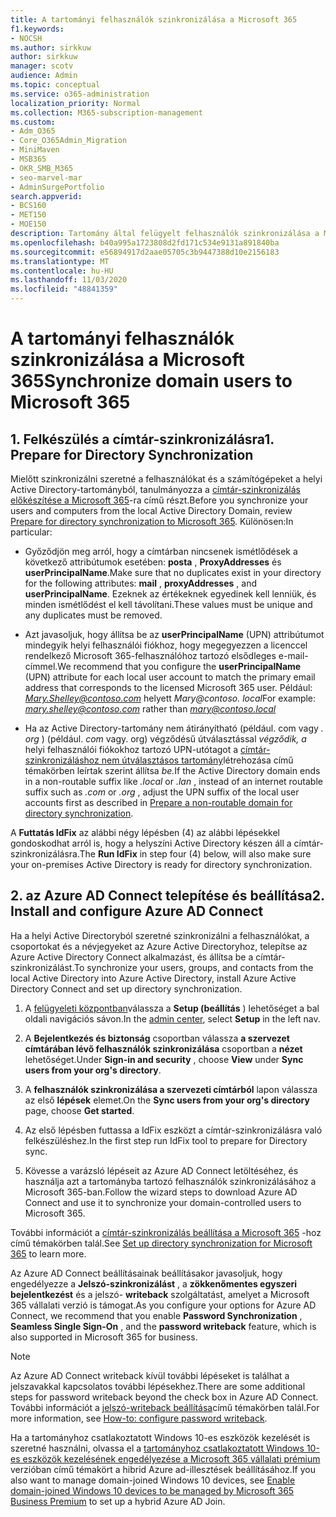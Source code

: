 ```yaml
---
title: A tartományi felhasználók szinkronizálása a Microsoft 365
f1.keywords:
- NOCSH
ms.author: sirkkuw
author: sirkkuw
manager: scotv
audience: Admin
ms.topic: conceptual
ms.service: o365-administration
localization_priority: Normal
ms.collection: M365-subscription-management
ms.custom:
- Adm_O365
- Core_O365Admin_Migration
- MiniMaven
- MSB365
- OKR_SMB_M365
- seo-marvel-mar
- AdminSurgePortfolio
search.appverid:
- BCS160
- MET150
- MOE150
description: Tartomány által felügyelt felhasználók szinkronizálása a Microsoft 365 vállalati verzióval.
ms.openlocfilehash: b40a995a1723808d2fd171c534e9131a891840ba
ms.sourcegitcommit: e56894917d2aae05705c3b9447388d10e2156183
ms.translationtype: MT
ms.contentlocale: hu-HU
ms.lasthandoff: 11/03/2020
ms.locfileid: "48841359"
---
```

# <a name="synchronize-domain-users-to-microsoft-365"></a><span data-ttu-id="c7773-103">A tartományi felhasználók szinkronizálása a Microsoft 365</span><span class="sxs-lookup"><span data-stu-id="c7773-103">Synchronize domain users to Microsoft 365</span></span>

## <a name="1-prepare-for-directory-synchronization"></a><span data-ttu-id="c7773-104">1. Felkészülés a címtár-szinkronizálásra</span><span class="sxs-lookup"><span data-stu-id="c7773-104">1. Prepare for Directory Synchronization</span></span> 

<span data-ttu-id="c7773-105">Mielőtt szinkronizálni szeretné a felhasználókat és a számítógépeket a helyi Active Directory-tartományból, tanulmányozza a [címtár-szinkronizálás előkészítése a Microsoft 365](https://docs.microsoft.com/microsoft-365/enterprise/prepare-for-directory-synchronization)-ra című részt.</span><span class="sxs-lookup"><span data-stu-id="c7773-105">Before you synchronize your users and computers from the local Active Directory Domain, review [Prepare for directory synchronization to Microsoft 365](https://docs.microsoft.com/microsoft-365/enterprise/prepare-for-directory-synchronization).</span></span> <span data-ttu-id="c7773-106">Különösen:</span><span class="sxs-lookup"><span data-stu-id="c7773-106">In particular:</span></span>

   - <span data-ttu-id="c7773-107">Győződjön meg arról, hogy a címtárban nincsenek ismétlődések a következő attribútumok esetében: **posta** , **ProxyAddresses** és **userPrincipalName**.</span><span class="sxs-lookup"><span data-stu-id="c7773-107">Make sure that no duplicates exist in your directory for the following attributes: **mail** , **proxyAddresses** , and **userPrincipalName**.</span></span> <span data-ttu-id="c7773-108">Ezeknek az értékeknek egyedinek kell lenniük, és minden ismétlődést el kell távolítani.</span><span class="sxs-lookup"><span data-stu-id="c7773-108">These values must be unique and any duplicates must be removed.</span></span>
   
   - <span data-ttu-id="c7773-109">Azt javasoljuk, hogy állítsa be az **userPrincipalName** (UPN) attribútumot mindegyik helyi felhasználói fiókhoz, hogy megegyezzen a licenccel rendelkező Microsoft 365-felhasználóhoz tartozó elsődleges e-mail-címmel.</span><span class="sxs-lookup"><span data-stu-id="c7773-109">We recommend that you configure the **userPrincipalName** (UPN) attribute for each local user account to match the primary email address that corresponds to the licensed Microsoft 365 user.</span></span> <span data-ttu-id="c7773-110">Például: *Mary.Shelley@contoso.com* helyett *Mary@contoso. local*</span><span class="sxs-lookup"><span data-stu-id="c7773-110">For example: *mary.shelley@contoso.com* rather than *mary@contoso.local*</span></span>
   
   - <span data-ttu-id="c7773-111">Ha az Active Directory-tartomány nem átirányítható (például. com vagy *. org* ) (például. *com* vagy. org) végződésű útválasztással *végződik, a* helyi felhasználói fiókokhoz tartozó UPN-utótagot a [címtár-szinkronizáláshoz nem útválasztásos tartomány](https://docs.microsoft.com/microsoft-365/enterprise/prepare-a-non-routable-domain-for-directory-synchronization)létrehozása című témakörben leírtak szerint állítsa *be.*</span><span class="sxs-lookup"><span data-stu-id="c7773-111">If the Active Directory domain ends in a non-routable suffix like *.local* or *.lan* , instead of an internet routable suffix such as *.com* or *.org* , adjust the UPN suffix of the local user accounts first as described in [Prepare a non-routable domain for directory synchronization](https://docs.microsoft.com/microsoft-365/enterprise/prepare-a-non-routable-domain-for-directory-synchronization).</span></span> 

<span data-ttu-id="c7773-112">A **Futtatás IdFix** az alábbi négy lépésben (4) az alábbi lépésekkel gondoskodhat arról is, hogy a helyszíni Active Directory készen áll a címtár-szinkronizálásra.</span><span class="sxs-lookup"><span data-stu-id="c7773-112">The **Run IdFix** in step four (4) below, will also make sure your on-premises Active Directory is ready for directory synchronization.</span></span>

## <a name="2-install-and-configure-azure-ad-connect"></a><span data-ttu-id="c7773-113">2. az Azure AD Connect telepítése és beállítása</span><span class="sxs-lookup"><span data-stu-id="c7773-113">2. Install and configure Azure AD Connect</span></span>

<span data-ttu-id="c7773-114">Ha a helyi Active Directoryból szeretné szinkronizálni a felhasználókat, a csoportokat és a névjegyeket az Azure Active Directoryhoz, telepítse az Azure Active Directory Connect alkalmazást, és állítsa be a címtár-szinkronizálást.</span><span class="sxs-lookup"><span data-stu-id="c7773-114">To synchronize your users, groups, and contacts from the local Active Directory into Azure Active Directory, install Azure Active Directory Connect and set up directory synchronization.</span></span> 

 1. <span data-ttu-id="c7773-115">A [felügyeleti központban](https://go.microsoft.com/fwlink/p/?linkid=2024339)válassza a **Setup (beállítás** ) lehetőséget a bal oldali navigációs sávon.</span><span class="sxs-lookup"><span data-stu-id="c7773-115">In the [admin center](https://go.microsoft.com/fwlink/p/?linkid=2024339), select **Setup** in the left nav.</span></span>

 2. <span data-ttu-id="c7773-116">A **Bejelentkezés és biztonság** csoportban válassza **a szervezet címtárában lévő felhasználók szinkronizálása** csoportban a **nézet** lehetőséget.</span><span class="sxs-lookup"><span data-stu-id="c7773-116">Under **Sign-in and security** , choose **View**  under **Sync users from your org's directory**.</span></span>

 3. <span data-ttu-id="c7773-117">A **felhasználók szinkronizálása a szervezeti címtárból** lapon válassza az első **lépések** elemet.</span><span class="sxs-lookup"><span data-stu-id="c7773-117">On the **Sync users from your org's directory** page, choose **Get started**.</span></span>

 4. <span data-ttu-id="c7773-118">Az első lépésben futtassa a IdFix eszközt a címtár-szinkronizálásra való felkészüléshez.</span><span class="sxs-lookup"><span data-stu-id="c7773-118">In the first step  run IdFix tool to prepare for Directory sync.</span></span>

 5. <span data-ttu-id="c7773-119">Kövesse a varázsló lépéseit az Azure AD Connect letöltéséhez, és használja azt a tartományba tartozó felhasználók szinkronizálásához a Microsoft 365-ban.</span><span class="sxs-lookup"><span data-stu-id="c7773-119">Follow the wizard steps to download Azure AD Connect and use it to synchronize your domain-controlled users to Microsoft 365.</span></span>


<span data-ttu-id="c7773-120">További információt a [címtár-szinkronizálás beállítása a Microsoft 365](https://docs.microsoft.com/microsoft-365/enterprise/set-up-directory-synchronization) -hoz című témakörben talál.</span><span class="sxs-lookup"><span data-stu-id="c7773-120">See [Set up directory synchronization for Microsoft 365](https://docs.microsoft.com/microsoft-365/enterprise/set-up-directory-synchronization) to learn more.</span></span>

<span data-ttu-id="c7773-121">Az Azure AD Connect beállításainak beállításakor javasoljuk, hogy engedélyezze a **Jelszó-szinkronizálást** , a **zökkenőmentes egyszeri bejelentkezést** és a jelszó- **writeback** szolgáltatást, amelyet a Microsoft 365 vállalati verzió is támogat.</span><span class="sxs-lookup"><span data-stu-id="c7773-121">As you configure your options for Azure AD Connect, we recommend that you enable **Password Synchronization** , **Seamless Single Sign-On** , and the **password writeback** feature, which is also supported in Microsoft 365 for business.</span></span>

> [!NOTE]
> <span data-ttu-id="c7773-122">Az Azure AD Connect writeback kívül további lépéseket is találhat a jelszavakkal kapcsolatos további lépésekhez.</span><span class="sxs-lookup"><span data-stu-id="c7773-122">There are some additional steps for password writeback beyond the check box in Azure AD Connect.</span></span> <span data-ttu-id="c7773-123">További információt a [jelszó-writeback beállítása](https://docs.microsoft.com/azure/active-directory/authentication/howto-sspr-writeback)című témakörben talál.</span><span class="sxs-lookup"><span data-stu-id="c7773-123">For more information, see [How-to: configure password writeback](https://docs.microsoft.com/azure/active-directory/authentication/howto-sspr-writeback).</span></span> 

<span data-ttu-id="c7773-124">Ha a tartományhoz csatlakoztatott Windows 10-es eszközök kezelését is szeretné használni, olvassa el a [tartományhoz csatlakoztatott Windows 10-es eszközök kezelésének engedélyezése a Microsoft 365 vállalati prémium](manage-windows-devices.md) verzióban című témakört a hibrid Azure ad-illesztések beállításához.</span><span class="sxs-lookup"><span data-stu-id="c7773-124">If you also want to manage domain-joined Windows 10 devices, see [Enable domain-joined Windows 10 devices to be managed by Microsoft 365 Business Premium](manage-windows-devices.md) to set up a hybrid Azure AD Join.</span></span> 
